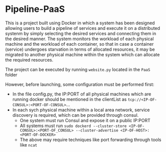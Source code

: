 # Pipeline-PaaS
This is a project built using Docker in which a system has been designed allowing users to build a pipeline of services and execute it on a distributed systenm by simply selecting the desired services and connecting them in the desired manner. The system monitors the workload of each physical machine and the workload of each container, so that in case a container (service) undergoes starvation in terms of allocated resources, it may be migrated to another physical machine within the system which can allocate the required resources.

The project can be executed by running `website.py` located in the `PaaS` folder

However, before launching, some configuration must be performed first:
- In the file config.py, the IP:PORT of all physical machines which are running docker should be mentioned in the clientList as `tcp://<IP-OF-CONSUL>:<PORT-OF-CONSUL>`...
- In each sych physical machine within a local area network, service discovery is required, which can be provided through consul.
	- One system must run Consul and expose it on a public IP:PORT
	- All systems must run `sudo dockerd --cluster-store <IP-OF-CONSUL>:<PORT-OF_CONSUL> --cluster-advertise <IP-OF-HOST>:<PORT-OF-DOCKER>`
	- The above may require techniques like port forwarding through tools like `ncat`
